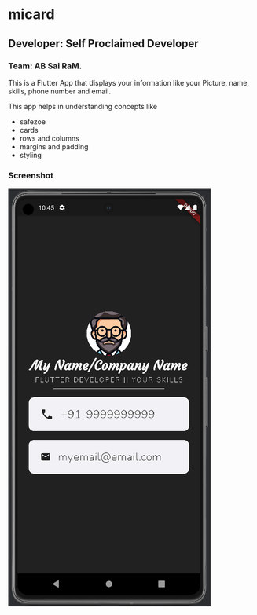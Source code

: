 # micard
## Developer: Self Proclaimed Developer
### Team: AB Sai RaM.
 This is a Flutter App that displays your information like your Picture, name, skills, phone number and email.

This app helps in understanding concepts like
* safezoe
* cards
* rows and columns
* margins and padding
* styling

### Screenshot
![img_1.png](img_1.png)
